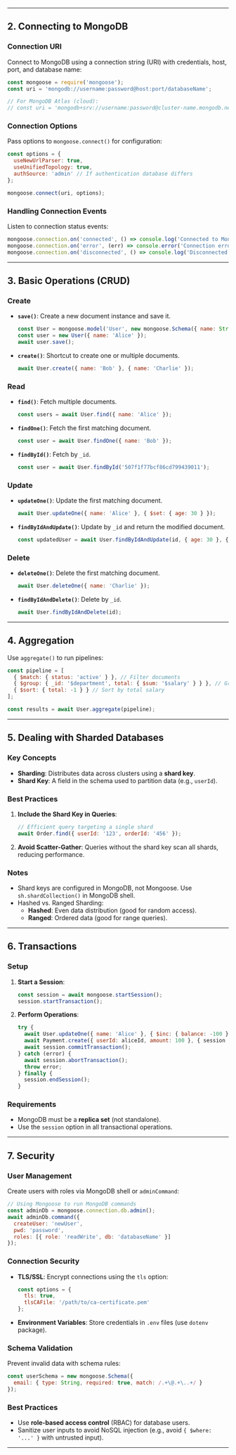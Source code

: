 
---

## 2. Connecting to MongoDB
### Connection URI
Connect to MongoDB using a connection string (URI) with credentials, host, port, and database name:
```javascript
const mongoose = require('mongoose');
const uri = 'mongodb://username:password@host:port/databaseName';

// For MongoDB Atlas (cloud):
// const uri = 'mongodb+srv://username:password@cluster-name.mongodb.net/databaseName';
```

### Connection Options
Pass options to `mongoose.connect()` for configuration:
```javascript
const options = {
  useNewUrlParser: true,
  useUnifiedTopology: true,
  authSource: 'admin' // If authentication database differs
};

mongoose.connect(uri, options);
```

### Handling Connection Events
Listen to connection status events:
```javascript
mongoose.connection.on('connected', () => console.log('Connected to MongoDB'));
mongoose.connection.on('error', (err) => console.error('Connection error:', err));
mongoose.connection.on('disconnected', () => console.log('Disconnected'));
```

---

## 3. Basic Operations (CRUD)
### Create
- **`save()`**: Create a new document instance and save it.
  ```javascript
  const User = mongoose.model('User', new mongoose.Schema({ name: String }));
  const user = new User({ name: 'Alice' });
  await user.save();
  ```
- **`create()`**: Shortcut to create one or multiple documents.
  ```javascript
  await User.create({ name: 'Bob' }, { name: 'Charlie' });
  ```

### Read
- **`find()`**: Fetch multiple documents.
  ```javascript
  const users = await User.find({ name: 'Alice' });
  ```
- **`findOne()`**: Fetch the first matching document.
  ```javascript
  const user = await User.findOne({ name: 'Bob' });
  ```
- **`findById()`**: Fetch by `_id`.
  ```javascript
  const user = await User.findById('507f1f77bcf86cd799439011');
  ```

### Update
- **`updateOne()`**: Update the first matching document.
  ```javascript
  await User.updateOne({ name: 'Alice' }, { $set: { age: 30 } });
  ```
- **`findByIdAndUpdate()`**: Update by `_id` and return the modified document.
  ```javascript
  const updatedUser = await User.findByIdAndUpdate(id, { age: 30 }, { new: true });
  ```

### Delete
- **`deleteOne()`**: Delete the first matching document.
  ```javascript
  await User.deleteOne({ name: 'Charlie' });
  ```
- **`findByIdAndDelete()`**: Delete by `_id`.
  ```javascript
  await User.findByIdAndDelete(id);
  ```

---

## 4. Aggregation
Use `aggregate()` to run pipelines:
```javascript
const pipeline = [
  { $match: { status: 'active' } }, // Filter documents
  { $group: { _id: '$department', total: { $sum: '$salary' } } }, // Group by department
  { $sort: { total: -1 } } // Sort by total salary
];

const results = await User.aggregate(pipeline);
```

---

## 5. Dealing with Sharded Databases
### Key Concepts
- **Sharding**: Distributes data across clusters using a **shard key**.
- **Shard Key**: A field in the schema used to partition data (e.g., `userId`).

### Best Practices
1. **Include the Shard Key in Queries**:
   ```javascript
   // Efficient query targeting a single shard
   await Order.find({ userId: '123', orderId: '456' });
   ```
2. **Avoid Scatter-Gather**: Queries without the shard key scan all shards, reducing performance.

### Notes
- Shard keys are configured in MongoDB, not Mongoose. Use `sh.shardCollection()` in MongoDB shell.
- Hashed vs. Ranged Sharding:
  - **Hashed**: Even data distribution (good for random access).
  - **Ranged**: Ordered data (good for range queries).

---

## 6. Transactions
### Setup
1. **Start a Session**:
   ```javascript
   const session = await mongoose.startSession();
   session.startTransaction();
   ```
2. **Perform Operations**:
   ```javascript
   try {
     await User.updateOne({ name: 'Alice' }, { $inc: { balance: -100 } }, { session });
     await Payment.create({ userId: aliceId, amount: 100 }, { session });
     await session.commitTransaction();
   } catch (error) {
     await session.abortTransaction();
     throw error;
   } finally {
     session.endSession();
   }
   ```

### Requirements
- MongoDB must be a **replica set** (not standalone).
- Use the `session` option in all transactional operations.

---

## 7. Security
### User Management
Create users with roles via MongoDB shell or `adminCommand`:
```javascript
// Using Mongoose to run MongoDB commands
const adminDb = mongoose.connection.db.admin();
await adminDb.command({
  createUser: 'newUser',
  pwd: 'password',
  roles: [{ role: 'readWrite', db: 'databaseName' }]
});
```

### Connection Security
- **TLS/SSL**: Encrypt connections using the `tls` option:
  ```javascript
  const options = {
    tls: true,
    tlsCAFile: '/path/to/ca-certificate.pem'
  };
  ```
- **Environment Variables**: Store credentials in `.env` files (use `dotenv` package).

### Schema Validation
Prevent invalid data with schema rules:
```javascript
const userSchema = new mongoose.Schema({
  email: { type: String, required: true, match: /.+\@.+\..+/ }
});
```

### Best Practices
- Use **role-based access control** (RBAC) for database users.
- Sanitize user inputs to avoid NoSQL injection (e.g., avoid `{ $where: '...' }` with untrusted input).

---